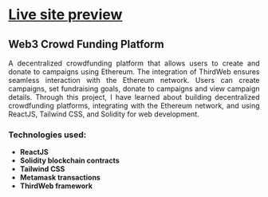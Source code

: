 # [Live site preview](https://web3-crowdfunding-prj.netlify.app/)


## Web3 Crowd Funding Platform

<p align="justify"> A decentralized crowdfunding platform that allows users to create and donate to campaigns using Ethereum. The integration of ThirdWeb ensures seamless interaction with the Ethereum network. Users can create campaigns, set fundraising goals, donate to campaigns and view campaign details. Through this project, I have learned about building decentralized crowdfunding platforms, integrating with the Ethereum network, and using ReactJS, Tailwind CSS, and Solidity for web development. </p>

### Technologies used: 
- **ReactJS** 
- **Solidity blockchain contracts**
- **Tailwind CSS**
- **Metamask transactions**
- **ThirdWeb framework**
